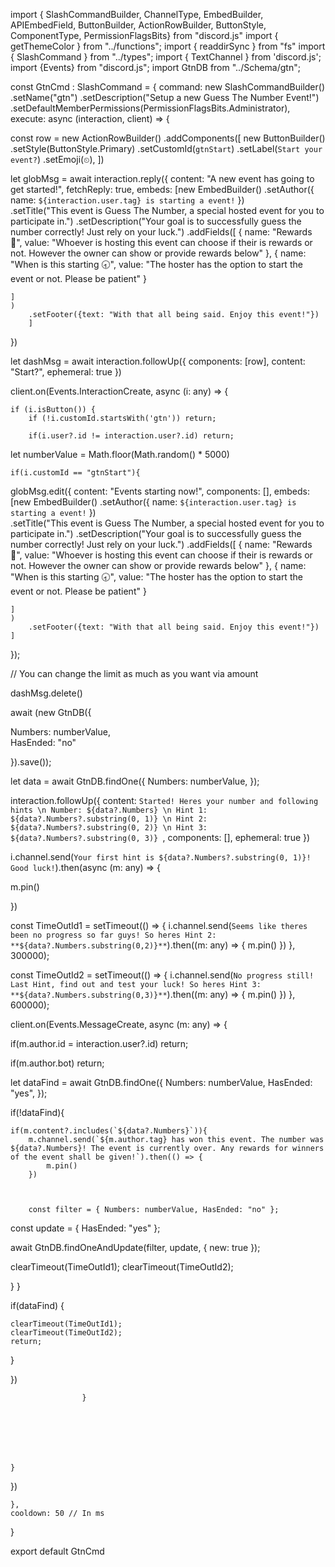 import { SlashCommandBuilder, ChannelType, EmbedBuilder, APIEmbedField, ButtonBuilder, ActionRowBuilder, ButtonStyle, ComponentType, PermissionFlagsBits} from "discord.js"
import { getThemeColor } from "../functions";
import { readdirSync } from "fs"
import { SlashCommand } from "../types";
import { TextChannel } from 'discord.js';
import {Events} from "discord.js";
import GtnDB from "../Schema/gtn";


const GtnCmd : SlashCommand = {
    command: new SlashCommandBuilder()
    .setName("gtn")
    .setDescription("Setup a new Guess The Number Event!")
    .setDefaultMemberPermissions(PermissionFlagsBits.Administrator),
    execute: async (interaction, client) => {
       

		

const row = new ActionRowBuilder<ButtonBuilder>()
        .addComponents([
            new ButtonBuilder()
            .setStyle(ButtonStyle.Primary)
            .setCustomId(`gtnStart`)
            .setLabel(`Start your event?`)
            .setEmoji(`⏲`),
        ])


		
let globMsg = await interaction.reply({
	content: "A new event has going to get started!", fetchReply: true, embeds: [new EmbedBuilder()
		.setAuthor({
			name: `${interaction.user.tag} is starting a event!`
		})	
        .setTitle("This event is Guess The Number, a special hosted event for you to participate in.")
        .setDescription("Your goal is to successfully guess the number correctly! Just rely on your luck.")
        .addFields([
            {
            name: "Rewards 🌟",
            value: "Whoever is hosting this event can choose if their is rewards or not. However the owner can show or provide rewards below"
            },
            {
                name: "When is this starting 🕣",
                value: "The hoster has the option to start the event or not. Please be patient"
            }

    ]
    )
        .setFooter({text: "With that all being said. Enjoy this event!"})
        ]
})		

let dashMsg = await interaction.followUp({
    components: [row], content: "Start?", ephemeral: true
})

      
client.on(Events.InteractionCreate, async (i: any) => {




    if (i.isButton()) {
        if (!i.customId.startsWith('gtn')) return;

        if(i.user?.id != interaction.user?.id) return;

		
let numberValue = Math.floor(Math.random() * 5000) 

	if(i.customId == "gtnStart"){


globMsg.edit({
      content: "Events starting now!", components: [], embeds: [new EmbedBuilder()
		.setAuthor({
			name: `${interaction.user.tag} is starting a event!`
		})	
        .setTitle("This event is Guess The Number, a special hosted event for you to participate in.")
        .setDescription("Your goal is to successfully guess the number correctly! Just rely on your luck.")
        .addFields([
            {
            name: "Rewards 🌟",
            value: "Whoever is hosting this event can choose if their is rewards or not. However the owner can show or provide rewards below"
            },
            {
                name: "When is this starting 🕣",
                value: "The hoster has the option to start the event or not. Please be patient"
            }

    ]
    )
        .setFooter({text: "With that all being said. Enjoy this event!"})
    ]
});


// You can change the limit as much as you want via amount
            

dashMsg.delete()
				
await (new GtnDB({

Numbers: numberValue,  
HasEnded: "no"  

}).save());

let data = await GtnDB.findOne({
    Numbers: numberValue,
});

interaction.followUp({
	content: `Started! Heres your number and following hints \n Number: ${data?.Numbers} \n Hint 1: ${data?.Numbers?.substring(0, 1)} \n Hint 2: ${data?.Numbers?.substring(0, 2)} \n Hint 3: ${data?.Numbers?.substring(0, 3)} `, components: [], ephemeral: true
})						


i.channel.send(`Your first hint is ${data?.Numbers?.substring(0, 1)}! Good luck!`).then(async (m: any) => {

m.pin()

})

const TimeOutId1 = setTimeout(() => {
    i.channel.send(`Seems like theres been no progress so far guys! So heres Hint 2: **${data?.Numbers.substring(0,2)}**`).then((m: any) => {
        m.pin()
    })
}, 300000);



const TimeOutId2 = setTimeout(() => {
    i.channel.send(`No progress still! Last Hint, find out and test your luck! So heres Hint 3: **${data?.Numbers.substring(0,3)}**`).then((m: any) => {
        m.pin()
    })
}, 600000);



client.on(Events.MessageCreate, async (m: any) => {


if(m.author.id = interaction.user?.id) return;

if(m.author.bot) return;


let dataFind = await GtnDB.findOne({
    Numbers: numberValue,
    HasEnded: "yes",
});

if(!dataFind){



   



    if(m.content?.includes(`${data?.Numbers}`)){
        m.channel.send(`${m.author.tag} has won this event. The number was ${data?.Numbers}! The event is currently over. Any rewards for winners of the event shall be given!`).then(() => {
            m.pin()
        })

      

        const filter = { Numbers: numberValue, HasEnded: "no" };
const update = { HasEnded: "yes" };

await GtnDB.findOneAndUpdate(filter, update, {
    new: true
  });


  clearTimeout(TimeOutId1);
  clearTimeout(TimeOutId2);
  





 

  

  }
}

if(dataFind) {

    clearTimeout(TimeOutId1);
    clearTimeout(TimeOutId2);
    return;


}




})


					}


      
				



	}

		


	
})
        
    },
    cooldown: 50 // In ms
}

export default GtnCmd